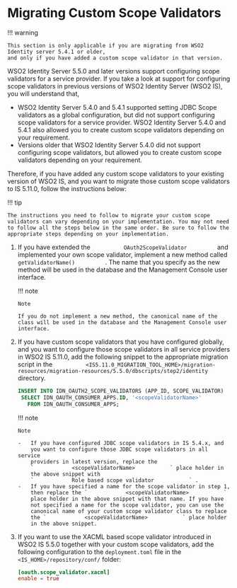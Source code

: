 # Migrating Custom Scope Validators

!!! warning
    
    This section is only applicable if you are migrating from WSO2 Identity server 5.4.1 or older, 
    and only if you have added a custom scope validator in that version.
    

WSO2 Identity Server 5.5.0 and later versions support configuring scope
validators for a service provider. If you take a look at support for
configuring scope validators in previous versions of WSO2 Identity
Server (WSO2 IS), you will understand that,

-   WSO2 Identity Server 5.4.0 and 5.4.1 supported setting JDBC Scope
    validators as a global configuration, but did not support
    configuring scope validators for a service provider. WSO2 Identity
    Server 5.4.0 and 5.4.1 also allowed you to create custom scope
    validators depending on your requirement.
-   Versions older that WSO2 Identity Server 5.4.0 did not support
    configuring scope validators, but allowed you to create custom scope
    validators depending on your requirement.

Therefore, if you have added any custom scope validators to your
existing version of WSO2 IS, and you want to migrate those custom scope
validators to IS 5.11.0, follow the instructions below:

!!! tip
    
    The instructions you need to follow to migrate your custom scope
    validators can vary depending on your implementation. You may not need
    to follow all the steps below in the same order. Be sure to follow the
    appropriate steps depending on your implementation.
    

1.  If you have extended the `           OAuth2ScopeValidator          `
    and implemented your own scope validator, implement a new method
    called `           getValidatorName()          ` . The name that you
    specify as the new method will be used in the database and the
    Management Console user interface.

    !!! note
    
        Note
    
        If you do not implement a new method, the canonical name of the
        class will be used in the database and the Management Console user
        interface.
    

2.  If you have custom scope validators that you have configured
    globally, and you want to configure those scope validators in all
    service providers in WSO2 IS 5.11.0, add the following snippet to the
    appropriate migration script in the
    `           <IS5.11.0_MIGRATION_TOOL_HOME>/migration-resources/migration-resources/5.5.0/dbscripts/step2/identity          `
    directory.

    ``` sql
    INSERT INTO IDN_OAUTH2_SCOPE_VALIDATORS (APP_ID, SCOPE_VALIDATOR)
     SELECT IDN_OAUTH_CONSUMER_APPS.ID, '<scopeValidatorName>'
       FROM IDN_OAUTH_CONSUMER_APPS;
    ```

      
    !!! note
    
        Note
    
        -   If you have configured JDBC scope validators in IS 5.4.x, and
            you want to configure those JDBC scope validators in all service
            providers in latest version, replace the
            `            <scopeValidatorName>           ` place holder in
            the above snippet with
            `            Role based scope validator           ` .
        -   If you have specified a name for the scope validator in step 1,
            then replace the `            <scopeValidatorName>           `
            place holder in the above snippet with that name. If you have
            not specified a name for the scope validator, you can use the
            canonical name of your custom scope validator class to replace
            the `            <scopeValidatorName>           ` place holder
            in the above snippet.
    

3.  If you want to use the XACML based scope validator introduced in
    WSO2 IS 5.5.0 together with your custom scope validators, add the
    following configuration to the ` deployment.toml ` file in the `
    <IS_HOME>/repository/conf/ ` folder:

    ``` toml
    [oauth.scope_validator.xacml]
    enable = true
    ```
